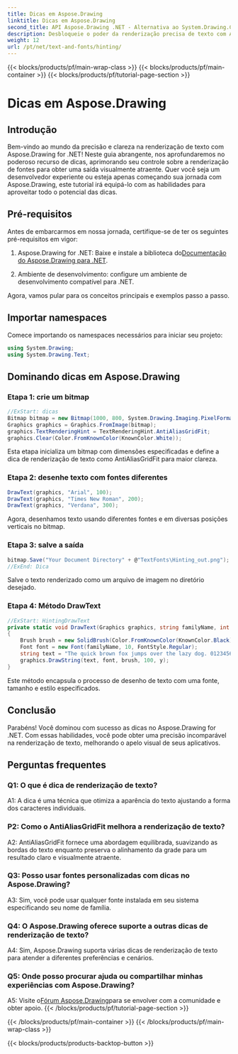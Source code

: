 ```yaml
---
title: Dicas em Aspose.Drawing
linktitle: Dicas em Aspose.Drawing
second_title: API Aspose.Drawing .NET - Alternativa ao System.Drawing.Common
description: Desbloqueie o poder da renderização precisa de texto com Aspose.Drawing for .NET. Domine técnicas de dicas para fontes cristalinas.
weight: 12
url: /pt/net/text-and-fonts/hinting/
---
```


{{< blocks/products/pf/main-wrap-class >}}
{{< blocks/products/pf/main-container >}}
{{< blocks/products/pf/tutorial-page-section >}}

# Dicas em Aspose.Drawing

## Introdução

Bem-vindo ao mundo da precisão e clareza na renderização de texto com Aspose.Drawing for .NET! Neste guia abrangente, nos aprofundaremos no poderoso recurso de dicas, aprimorando seu controle sobre a renderização de fontes para obter uma saída visualmente atraente. Quer você seja um desenvolvedor experiente ou esteja apenas começando sua jornada com Aspose.Drawing, este tutorial irá equipá-lo com as habilidades para aproveitar todo o potencial das dicas.

## Pré-requisitos

Antes de embarcarmos em nossa jornada, certifique-se de ter os seguintes pré-requisitos em vigor:

1.  Aspose.Drawing for .NET: Baixe e instale a biblioteca do[Documentação do Aspose.Drawing para .NET](https://reference.aspose.com/drawing/net/).

2. Ambiente de desenvolvimento: configure um ambiente de desenvolvimento compatível para .NET.

Agora, vamos pular para os conceitos principais e exemplos passo a passo.

## Importar namespaces

Comece importando os namespaces necessários para iniciar seu projeto:

```csharp
using System.Drawing;
using System.Drawing.Text;
```

## Dominando dicas em Aspose.Drawing

### Etapa 1: crie um bitmap

```csharp
//ExStart: dicas
Bitmap bitmap = new Bitmap(1000, 800, System.Drawing.Imaging.PixelFormat.Format32bppPArgb);
Graphics graphics = Graphics.FromImage(bitmap);
graphics.TextRenderingHint = TextRenderingHint.AntiAliasGridFit;
graphics.Clear(Color.FromKnownColor(KnownColor.White));
```

Esta etapa inicializa um bitmap com dimensões especificadas e define a dica de renderização de texto como AntiAliasGridFit para maior clareza.

### Etapa 2: desenhe texto com fontes diferentes

```csharp
DrawText(graphics, "Arial", 100);
DrawText(graphics, "Times New Roman", 200);
DrawText(graphics, "Verdana", 300);
```

Agora, desenhamos texto usando diferentes fontes e em diversas posições verticais no bitmap.

### Etapa 3: salve a saída

```csharp
bitmap.Save("Your Document Directory" + @"TextFonts\Hinting_out.png");
//ExEnd: Dica
```

Salve o texto renderizado como um arquivo de imagem no diretório desejado.

### Etapa 4: Método DrawText

```csharp
//ExStart: HintingDrawText
private static void DrawText(Graphics graphics, string familyName, int y)
{
    Brush brush = new SolidBrush(Color.FromKnownColor(KnownColor.Black));
    Font font = new Font(familyName, 10, FontStyle.Regular);
    string text = "The quick brown fox jumps over the lazy dog. 0123456789 ~!@#$%^&*()_+-={}[];':\"<>?/,.\\№`";
    graphics.DrawString(text, font, brush, 100, y);
}
```

Este método encapsula o processo de desenho de texto com uma fonte, tamanho e estilo especificados.

## Conclusão

Parabéns! Você dominou com sucesso as dicas no Aspose.Drawing for .NET. Com essas habilidades, você pode obter uma precisão incomparável na renderização de texto, melhorando o apelo visual de seus aplicativos.

## Perguntas frequentes

### Q1: O que é dica de renderização de texto?

A1: A dica é uma técnica que otimiza a aparência do texto ajustando a forma dos caracteres individuais.

### P2: Como o AntiAliasGridFit melhora a renderização de texto?

A2: AntiAliasGridFit fornece uma abordagem equilibrada, suavizando as bordas do texto enquanto preserva o alinhamento da grade para um resultado claro e visualmente atraente.

### Q3: Posso usar fontes personalizadas com dicas no Aspose.Drawing?

A3: Sim, você pode usar qualquer fonte instalada em seu sistema especificando seu nome de família.

### Q4: O Aspose.Drawing oferece suporte a outras dicas de renderização de texto?

A4: Sim, Aspose.Drawing suporta várias dicas de renderização de texto para atender a diferentes preferências e cenários.

### Q5: Onde posso procurar ajuda ou compartilhar minhas experiências com Aspose.Drawing?

 A5: Visite o[Fórum Aspose.Drawing](https://forum.aspose.com/c/diagram/17)para se envolver com a comunidade e obter apoio.
{{< /blocks/products/pf/tutorial-page-section >}}

{{< /blocks/products/pf/main-container >}}
{{< /blocks/products/pf/main-wrap-class >}}

{{< blocks/products/products-backtop-button >}}
